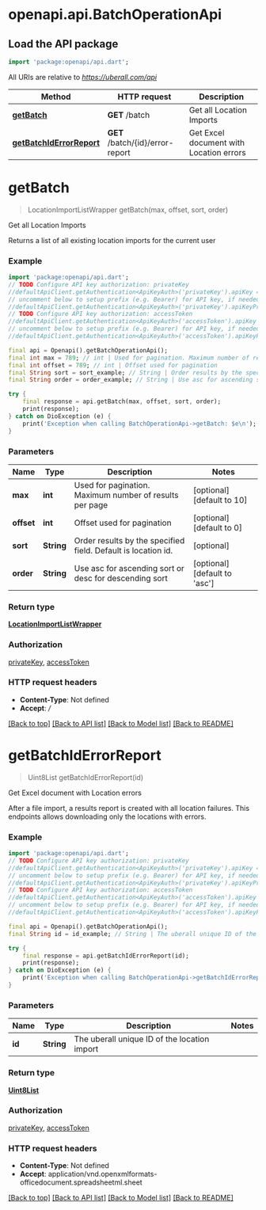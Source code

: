 # openapi.api.BatchOperationApi

## Load the API package
```dart
import 'package:openapi/api.dart';
```

All URIs are relative to *https://uberall.com/api*

Method | HTTP request | Description
------------- | ------------- | -------------
[**getBatch**](BatchOperationApi.md#getbatch) | **GET** /batch | Get all Location Imports
[**getBatchIdErrorReport**](BatchOperationApi.md#getbatchiderrorreport) | **GET** /batch/{id}/error-report | Get Excel document with Location errors


# **getBatch**
> LocationImportListWrapper getBatch(max, offset, sort, order)

Get all Location Imports

Returns a list of all existing location imports for the current user

### Example
```dart
import 'package:openapi/api.dart';
// TODO Configure API key authorization: privateKey
//defaultApiClient.getAuthentication<ApiKeyAuth>('privateKey').apiKey = 'YOUR_API_KEY';
// uncomment below to setup prefix (e.g. Bearer) for API key, if needed
//defaultApiClient.getAuthentication<ApiKeyAuth>('privateKey').apiKeyPrefix = 'Bearer';
// TODO Configure API key authorization: accessToken
//defaultApiClient.getAuthentication<ApiKeyAuth>('accessToken').apiKey = 'YOUR_API_KEY';
// uncomment below to setup prefix (e.g. Bearer) for API key, if needed
//defaultApiClient.getAuthentication<ApiKeyAuth>('accessToken').apiKeyPrefix = 'Bearer';

final api = Openapi().getBatchOperationApi();
final int max = 789; // int | Used for pagination. Maximum number of results per page
final int offset = 789; // int | Offset used for pagination
final String sort = sort_example; // String | Order results by the specified field. Default is location id.
final String order = order_example; // String | Use asc for ascending sort or desc for descending sort

try {
    final response = api.getBatch(max, offset, sort, order);
    print(response);
} catch on DioException (e) {
    print('Exception when calling BatchOperationApi->getBatch: $e\n');
}
```

### Parameters

Name | Type | Description  | Notes
------------- | ------------- | ------------- | -------------
 **max** | **int**| Used for pagination. Maximum number of results per page | [optional] [default to 10]
 **offset** | **int**| Offset used for pagination | [optional] [default to 0]
 **sort** | **String**| Order results by the specified field. Default is location id. | [optional] 
 **order** | **String**| Use asc for ascending sort or desc for descending sort | [optional] [default to 'asc']

### Return type

[**LocationImportListWrapper**](LocationImportListWrapper.md)

### Authorization

[privateKey](../README.md#privateKey), [accessToken](../README.md#accessToken)

### HTTP request headers

 - **Content-Type**: Not defined
 - **Accept**: */*

[[Back to top]](#) [[Back to API list]](../README.md#documentation-for-api-endpoints) [[Back to Model list]](../README.md#documentation-for-models) [[Back to README]](../README.md)

# **getBatchIdErrorReport**
> Uint8List getBatchIdErrorReport(id)

Get Excel document with Location errors

After a file import, a results report is created with all location failures. This endpoints allows downloading only the locations with errors.

### Example
```dart
import 'package:openapi/api.dart';
// TODO Configure API key authorization: privateKey
//defaultApiClient.getAuthentication<ApiKeyAuth>('privateKey').apiKey = 'YOUR_API_KEY';
// uncomment below to setup prefix (e.g. Bearer) for API key, if needed
//defaultApiClient.getAuthentication<ApiKeyAuth>('privateKey').apiKeyPrefix = 'Bearer';
// TODO Configure API key authorization: accessToken
//defaultApiClient.getAuthentication<ApiKeyAuth>('accessToken').apiKey = 'YOUR_API_KEY';
// uncomment below to setup prefix (e.g. Bearer) for API key, if needed
//defaultApiClient.getAuthentication<ApiKeyAuth>('accessToken').apiKeyPrefix = 'Bearer';

final api = Openapi().getBatchOperationApi();
final String id = id_example; // String | The uberall unique ID of the location import

try {
    final response = api.getBatchIdErrorReport(id);
    print(response);
} catch on DioException (e) {
    print('Exception when calling BatchOperationApi->getBatchIdErrorReport: $e\n');
}
```

### Parameters

Name | Type | Description  | Notes
------------- | ------------- | ------------- | -------------
 **id** | **String**| The uberall unique ID of the location import | 

### Return type

[**Uint8List**](Uint8List.md)

### Authorization

[privateKey](../README.md#privateKey), [accessToken](../README.md#accessToken)

### HTTP request headers

 - **Content-Type**: Not defined
 - **Accept**: application/vnd.openxmlformats-officedocument.spreadsheetml.sheet

[[Back to top]](#) [[Back to API list]](../README.md#documentation-for-api-endpoints) [[Back to Model list]](../README.md#documentation-for-models) [[Back to README]](../README.md)

